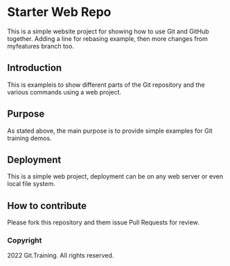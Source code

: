 # Starter Web Repo

This is a simple website project for showing how to use Git and GitHub together. Adding a line for rebasing example, then more changes from myfeatures branch too.

## Introduction

This is exampleis to show different parts of the Git repository and the various commands using a web project.

## Purpose

As stated above, the main purpose is to provide simple examples for Git training demos.

## Deployment

This is a simple web project, deployment can be on any web server or even local file system.

## How to contribute

Please fork this repository and them issue Pull Requests for review.

### Copyright

2022 Git.Training. All rights reserved.